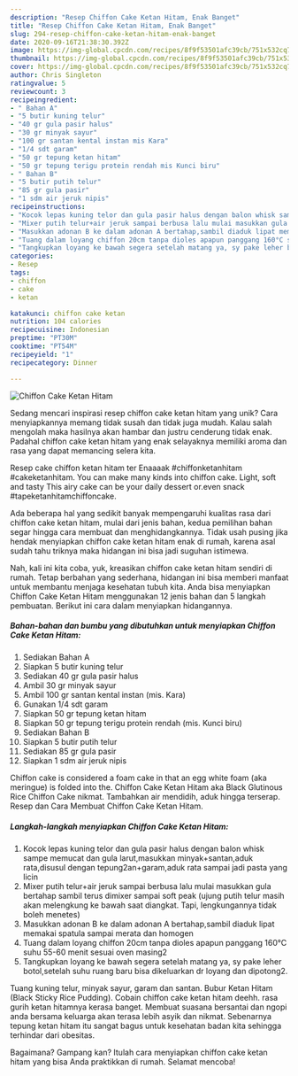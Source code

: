 ```yaml
---
description: "Resep Chiffon Cake Ketan Hitam, Enak Banget"
title: "Resep Chiffon Cake Ketan Hitam, Enak Banget"
slug: 294-resep-chiffon-cake-ketan-hitam-enak-banget
date: 2020-09-16T21:38:30.392Z
image: https://img-global.cpcdn.com/recipes/8f9f53501afc39cb/751x532cq70/chiffon-cake-ketan-hitam-foto-resep-utama.jpg
thumbnail: https://img-global.cpcdn.com/recipes/8f9f53501afc39cb/751x532cq70/chiffon-cake-ketan-hitam-foto-resep-utama.jpg
cover: https://img-global.cpcdn.com/recipes/8f9f53501afc39cb/751x532cq70/chiffon-cake-ketan-hitam-foto-resep-utama.jpg
author: Chris Singleton
ratingvalue: 5
reviewcount: 3
recipeingredient:
- " Bahan A"
- "5 butir kuning telur"
- "40 gr gula pasir halus"
- "30 gr minyak sayur"
- "100 gr santan kental instan mis Kara"
- "1/4 sdt garam"
- "50 gr tepung ketan hitam"
- "50 gr tepung terigu protein rendah mis Kunci biru"
- " Bahan B"
- "5 butir putih telur"
- "85 gr gula pasir"
- "1 sdm air jeruk nipis"
recipeinstructions:
- "Kocok lepas kuning telor dan gula pasir halus dengan balon whisk sampe memucat dan gula larut,masukkan minyak+santan,aduk rata,disusul dengan tepung2an+garam,aduk rata sampai jadi pasta yang licin"
- "Mixer putih telur+air jeruk sampai berbusa lalu mulai masukkan gula bertahap sambil terus dimixer sampai soft peak (ujung putih telur masih akan melengkung ke bawah saat diangkat. Tapi, lengkungannya tidak boleh menetes)"
- "Masukkan adonan B ke dalam adonan A bertahap,sambil diaduk lipat memakai spatula sampai merata dan homogen"
- "Tuang dalam loyang chiffon 20cm tanpa dioles apapun panggang 160°C suhu 55-60 menit sesuai oven masing2"
- "Tangkupkan loyang ke bawah segera setelah matang ya, sy pake leher botol,setelah suhu ruang baru bisa dikeluarkan dr loyang dan dipotong2."
categories:
- Resep
tags:
- chiffon
- cake
- ketan

katakunci: chiffon cake ketan 
nutrition: 104 calories
recipecuisine: Indonesian
preptime: "PT30M"
cooktime: "PT54M"
recipeyield: "1"
recipecategory: Dinner

---
```



![Chiffon Cake Ketan Hitam](https://img-global.cpcdn.com/recipes/8f9f53501afc39cb/751x532cq70/chiffon-cake-ketan-hitam-foto-resep-utama.jpg)

Sedang mencari inspirasi resep chiffon cake ketan hitam yang unik? Cara menyiapkannya memang tidak susah dan tidak juga mudah. Kalau salah mengolah maka hasilnya akan hambar dan justru cenderung tidak enak. Padahal chiffon cake ketan hitam yang enak selayaknya memiliki aroma dan rasa yang dapat memancing selera kita.

Resep cake chiffon ketan hitam ter Enaaaak #chiffonketanhitam #cakeketanhitam. You can make many kinds into chiffon cake. Light, soft and tasty This airy cake can be your daily dessert or.even snack #tapeketanhitamchiffoncake.

Ada beberapa hal yang sedikit banyak mempengaruhi kualitas rasa dari chiffon cake ketan hitam, mulai dari jenis bahan, kedua pemilihan bahan segar hingga cara membuat dan menghidangkannya. Tidak usah pusing jika hendak menyiapkan chiffon cake ketan hitam enak di rumah, karena asal sudah tahu triknya maka hidangan ini bisa jadi suguhan istimewa.


Nah, kali ini kita coba, yuk, kreasikan chiffon cake ketan hitam sendiri di rumah. Tetap berbahan yang sederhana, hidangan ini bisa memberi manfaat untuk membantu menjaga kesehatan tubuh kita. Anda bisa menyiapkan Chiffon Cake Ketan Hitam menggunakan 12 jenis bahan dan 5 langkah pembuatan. Berikut ini cara dalam menyiapkan hidangannya.

<!--inarticleads1-->

##### Bahan-bahan dan bumbu yang dibutuhkan untuk menyiapkan Chiffon Cake Ketan Hitam:

1. Sediakan  Bahan A
1. Siapkan 5 butir kuning telur
1. Sediakan 40 gr gula pasir halus
1. Ambil 30 gr minyak sayur
1. Ambil 100 gr santan kental instan (mis. Kara)
1. Gunakan 1/4 sdt garam
1. Siapkan 50 gr tepung ketan hitam
1. Siapkan 50 gr tepung terigu protein rendah (mis. Kunci biru)
1. Sediakan  Bahan B
1. Siapkan 5 butir putih telur
1. Sediakan 85 gr gula pasir
1. Siapkan 1 sdm air jeruk nipis


Chiffon cake is considered a foam cake in that an egg white foam (aka meringue) is folded into the. Chiffon Cake Ketan Hitam aka Black Glutinous Rice Chiffon Cake nikmat. Tambahkan air mendidih, aduk hingga terserap. Resep dan Cara Membuat Chiffon Cake Ketan Hitam. 

<!--inarticleads2-->

##### Langkah-langkah menyiapkan Chiffon Cake Ketan Hitam:

1. Kocok lepas kuning telor dan gula pasir halus dengan balon whisk sampe memucat dan gula larut,masukkan minyak+santan,aduk rata,disusul dengan tepung2an+garam,aduk rata sampai jadi pasta yang licin
1. Mixer putih telur+air jeruk sampai berbusa lalu mulai masukkan gula bertahap sambil terus dimixer sampai soft peak (ujung putih telur masih akan melengkung ke bawah saat diangkat. Tapi, lengkungannya tidak boleh menetes)
1. Masukkan adonan B ke dalam adonan A bertahap,sambil diaduk lipat memakai spatula sampai merata dan homogen
1. Tuang dalam loyang chiffon 20cm tanpa dioles apapun panggang 160°C suhu 55-60 menit sesuai oven masing2
1. Tangkupkan loyang ke bawah segera setelah matang ya, sy pake leher botol,setelah suhu ruang baru bisa dikeluarkan dr loyang dan dipotong2.


Tuang kuning telur, minyak sayur, garam dan santan. Bubur Ketan Hitam (Black Sticky Rice Pudding). Cobain chiffon cake ketan hitam deehh. rasa gurih ketan hitamnya kerasa banget. Membuat suasana bersantai dan ngopi anda bersama keluarga akan terasa lebih asyik dan nikmat. Sebenarnya tepung ketan hitam itu sangat bagus untuk kesehatan badan kita sehingga terhindar dari obesitas. 

Bagaimana? Gampang kan? Itulah cara menyiapkan chiffon cake ketan hitam yang bisa Anda praktikkan di rumah. Selamat mencoba!
